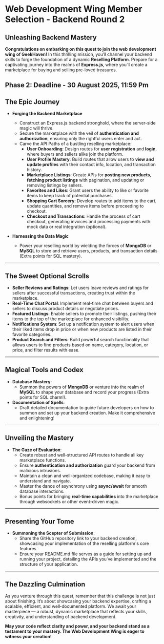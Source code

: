 # Web Development Wing Member Selection - Backend Round 2

## Unleashing Backend Mastery

**Congratulations on embarking on this quest to join the web development wing of GeekHaven!** In this thrilling mission, you’ll channel your backend skills to forge the foundation of a dynamic **Reselling Platform**. Prepare for a captivating journey into the realms of **Express.js**, where you’ll create a marketplace for buying and selling pre-loved treasures.

## Phase 2: Deadline - 30 August 2025, 11:59 Pm

## The Epic Journey

- **Forging the Backend Marketplace**
   - Construct an Express.js backend stronghold, where the server-side magic will thrive.
   - Secure the marketplace with the veil of **authentication and authorization**, ensuring only the rightful users enter and act.
   - Carve the API Paths of a bustling reselling marketplace:
     - **User Onboarding**: Design routes for **user registration** and **login**, where buyers and sellers alike join the platform.
     - **User Profile Mastery**: Build routes that allow users to **view and update profiles** with their contact info, location, and transaction history.
     - **Marketplace Listings**: Create APIs for **posting new products**, **fetching product listings** with pagination, and updating or removing listings by sellers.
     - **Favorites and Likes**: Grant users the ability to like or favorite items to keep track of potential purchases.
     - **Shopping Cart Sorcery**: Develop routes to add items to the cart, update quantities, and remove items before proceeding to checkout.
     - **Checkout and Transactions**: Handle the process of cart checkout, generating invoices and processing payments with mock data or real integration (optional).

- **Harnessing the Data Magic**
   - Power your reselling world by wielding the forces of **MongoDB** or **MySQL** to store and retrieve users, products, and transaction details (Extra points for SQL mastery).

---

## The Sweet Optional Scrolls

- **Seller Reviews and Ratings**: Let users leave reviews and ratings for sellers after successful transactions, creating trust within the marketplace.
- **Real-Time Chat Portal**: Implement real-time chat between buyers and sellers to discuss product details or negotiate prices.
- **Featured Listings**: Enable sellers to promote their listings, pushing their items to the top of the marketplace for enhanced visibility.
- **Notifications System**: Set up a notification system to alert users when their liked items drop in price or when new products are listed in their favorite categories.
- **Product Search and Filters**: Build powerful search functionality that allows users to find products based on name, category, location, or price, and filter results with ease.

---

## Magical Tools and Codex

- **Database Mastery**:
   - Summon the powers of **MongoDB** or venture into the realm of **MySQL** to shape your database and record your progress (Extra points for SQL charm!).
- **Documentation of Spells**:
   - Draft detailed documentation to guide future developers on how to summon and set up your backend creation. Make it comprehensive and enlightening!

---

## Unveiling the Mastery

- **The Gaze of Evaluation**:
   - Create robust and well-structured API routes to handle all key marketplace functions.
   - Ensure **authentication and authorization** guard your backend from malicious intrusions.
   - Maintain a clean and well-organized codebase, making it easy to understand and navigate.
   - Master the dance of asynchrony using **async/await** for smooth database interactions.
   - Bonus points for bringing **real-time capabilities** into the marketplace through websockets or other event-driven magic.

---

## Presenting Your Tome

- **Summoning the Scepter of Submission**:
   - Share the GitHub repository link to your backend creation, showcasing your implementation of the reselling platform's core features.
   - Ensure your README.md file serves as a guide for setting up and running your project, detailing the APIs you've implemented and the structure of your application.

---

## The Dazzling Culmination

As you venture through this quest, remember that this challenge is not just about finishing. It’s about showcasing your backend expertise, crafting a scalable, efficient, and well-documented platform. We await your masterpiece — a robust, dynamic marketplace that reflects your skills, creativity, and understanding of backend development.

**May your code reflect clarity and power, and your backend stand as a testament to your mastery. The Web Development Wing is eager to witness your creation!**

